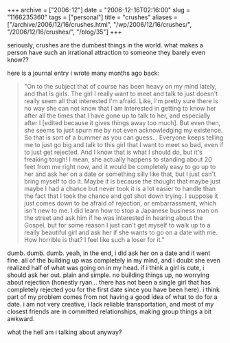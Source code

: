 +++
archive = ["2006-12"]
date = "2006-12-16T02:16:00"
slug = "1166235360"
tags = ["personal"]
title = "crushes"
aliases = ["/archive/2006/12/16/crushes.html", "/wp/2006/12/16/crushes/", "/2006/12/16/crushes/", "/blog/35"]
+++

seriously, crushes are the dumbest things in the world. what makes
a person have such an irrational attraction to someone they barely even
know??

here is a journal entry i wrote many months ago back:

> "On to the subject that of course has been heavy on my mind lately, and
> that is girls. The girl I really want to meet and talk to just doesn't
> really seem all that interested I'm afraid. Like, I'm pretty sure there
> is no way she can not know that I am interested in getting to know her
> after all the times that I have gone up to talk to her, and especially
> after I [edited because it gives things away too much]. But even then,
> she seems to just spurn me by not even acknowledging my existence. So
> that is sort of a bummer as you can guess... Everyone keeps telling me
> to just go big and talk to this girl that I want to meet so bad, even if
> to just get rejected. And I know that is what I should do, but it's
> freaking tough! I mean, she actually happens to standing about 20 feet
> from me right now, and it would be completely easy to go up to her and
> ask her on a date or something silly like that, but I just can't bring
> myself to do it. Maybe it is because the thought that maybe just maybe
> I had a chance but never took it is a lot easier to handle than the fact
> that I took the chance and got shot down trying. I suppose it just comes
> down to be afraid of rejection, or embarrassment, which isn't new to me.
> I did learn how to stop a Japanese business man on the street and ask
> him if he was interested in hearing about the Gospel, but for some
> reason I just can't get myself to walk up to a really beautiful girl and
> ask her if she wants to go on a date with me. How horrible is that?
> I feel like such a loser for it."

dumb. dumb. dumb. yeah, in the end, i did ask her on a date and it went
fine. all of the building up was completely in my mind, and i doubt she
even realized half of what was going on in my head. if i think a girl is
cute, i should ask her out. plain and simple. no building things up, no
worrying about rejection (honestly ryan... there has not been a single
girl that has completely rejected you for the first date since you have
been here). i think part of my problem comes from not having a good idea
of what to do for a date. i am not very creative, i lack reliable
transportation, and most of my closest friends are in committed
relationships, making group things a bit awkward.

what the hell am i talking about anyway?

